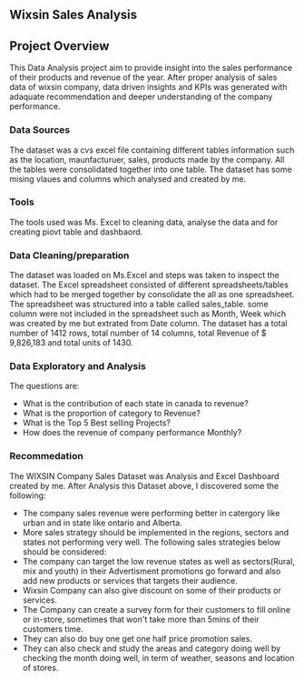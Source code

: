 ## Wixsin Sales Analysis 


## Project Overview

This Data Analysis project aim to provide insight into the sales performance of their products and revenue of the year. After proper analysis of sales data of wixsin company, data driven insights and KPIs was generated with adaquate recommendation and deeper understanding of the company performance.


### Data Sources 

The dataset was a cvs excel file containing different tables information such as the location, maunfacturuer, sales, products made by the company. All the tables were consolidated together into one table. The dataset has some mising vlaues and columns which analysed and created by me.

### Tools

The tools used was Ms. Excel to cleaning data, analyse the data and for creating piovt table and dashbaord. 


### Data Cleaning/preparation

The dataset was loaded on Ms.Excel and steps was taken to inspect the dataset. The Excel spreadsheet consisted of different spreadsheets/tables which had to be merged together by consolidate the all as one spreadsheet. The spreadsheet was structured into a table called sales_table. some column were not included in the spreadsheet such as Month, Week which was created by me but extrated from Date column. The dataset has a total number of 1412 rows, total number of 14 columns, total Revenue of $ 9,826,183 and total units of 1430. 

### Data Exploratory and Analysis

The questions are:
- What is the contribution of each state in canada to revenue?
- What is the proportion of category to Revenue?
- What is the Top 5 Best selling Projects?
- How does the revenue of company performance Monthly?
  


### Recommedation 


The WIXSIN Company Sales Dataset was Analysis and Excel Dashboard created by me. After Analysis this Dataset above, I discovered some the following: 
- The company sales revenue were performing better in catergory like urban and in state like ontario and Alberta.
- More sales strategy should be implemented in the regions, sectors and states not performing very well.
The following sales strategies below should be considered:
- The company can target the low revenue states as well as sectors(Rural, mix and youth) in their Advertisment promotions go forward and also add new products or services that targets their audience.
- Wixsin Company can also give discount on some of their products or services.
- The Company can create a survey form for their customers to fill online or in-store, sometimes that won't take more than 5mins of their customers time.
- They can also do buy one get one half price promotion sales.
- They can also check and study the areas and category doing well by checking the month doing well, in term of weather, seasons and location of stores.
